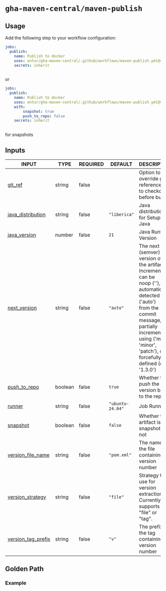 # `gha-maven-central/maven-publish`

## Usage

Add the following step to your workflow configuration:

```yml
jobs:
  publish:
    name: Publish to docker
    uses: entur/gha-maven-central/.github/workflows/maven-publish.yml@v1
    secrets: inherit
    
```

or

```yml
jobs:
  publish:
    name: Publish to docker
    uses: entur/gha-maven-central/.github/workflows/maven-publish.yml@v1
    with:
        snapshot: true
        push_to_repo: false
    secrets: inherit
    
```

for snapshots

## Inputs

<!-- AUTO-DOC-INPUT:START - Do not remove or modify this section -->

|                                         INPUT                                          |  TYPE   | REQUIRED |     DEFAULT      |                                                                                                                      DESCRIPTION                                                                                                                       |
|----------------------------------------------------------------------------------------|---------|----------|------------------|--------------------------------------------------------------------------------------------------------------------------------------------------------------------------------------------------------------------------------------------------------|
|                 <a name="input_git_ref"></a>[git_ref](#input_git_ref)                  | string  |  false   |                  |                                                                                             Option to override git reference <br>to checkout before build                                                                                              |
|  <a name="input_java_distribution"></a>[java_distribution](#input_java_distribution)   | string  |  false   |   `"liberica"`   |                                                                                                            Java distribution for Setup-Java                                                                                                            |
|          <a name="input_java_version"></a>[java_version](#input_java_version)          | number  |  false   |       `21`       |                                                                                                                  Java Runtime Version                                                                                                                  |
|          <a name="input_next_version"></a>[next_version](#input_next_version)          | string  |  false   |     `"auto"`     | The next (semver) version of <br>the artifact. Increments can be <br>noop (''), automatically detected ('auto') <br>from the commit message, partially <br>incremented using ('major', 'minor', 'patch'), or be <br>forcefully defined (e.g. '1.3.0')  |
|          <a name="input_push_to_repo"></a>[push_to_repo](#input_push_to_repo)          | boolean |  false   |      `true`      |                                                                                                 Whether to push the new <br>version back to the repo                                                                                                   |
|                   <a name="input_runner"></a>[runner](#input_runner)                   | string  |  false   | `"ubuntu-24.04"` |                                                                                                                       Job Runner                                                                                                                       |
|                <a name="input_snapshot"></a>[snapshot](#input_snapshot)                | boolean |  false   |     `false`      |                                                                                                     Whether the artifact is a <br>snapshot or not                                                                                                      |
|  <a name="input_version_file_name"></a>[version_file_name](#input_version_file_name)   | string  |  false   |   `"pom.xml"`    |                                                                                                The name of the file <br>containing the version number                                                                                                  |
|    <a name="input_version_strategy"></a>[version_strategy](#input_version_strategy)    | string  |  false   |     `"file"`     |                                                                                  Strategy to use for version <br>extraction. Currently supports "file" or <br>"tag".                                                                                   |
| <a name="input_version_tag_prefix"></a>[version_tag_prefix](#input_version_tag_prefix) | string  |  false   |      `"v"`       |                                                                                                The prefix of the tag <br>containing the version number                                                                                                 |

<!-- AUTO-DOC-INPUT:END -->

## Golden Path


### Example
